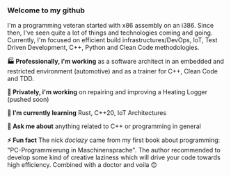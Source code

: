 ### Welcome to my github

I'm a programming veteran started with x86 assembly on an i386. Since then, I've seen quite a lot of things and technologies coming and going. Currently, I'm focused on efficient build infrastructures/DevOps, IoT, Test Driven Development, C++, Python and Clean Code methodologies.

<!--
**doclazy/doclazy** is a ✨ _special_ ✨ repository because its `README.md` (this file) appears on your GitHub profile.

- 👯 I’m looking to collaborate on 
- 🤔 I’m looking for help with 
- 😄 Pronouns:
- 📫 How to reach me:  
-->

__🏭 Professionally, i'm working__ as a software architect in an embedded and restricted environment (automotive) and as a trainer for C++, Clean Code and TDD.

__🔭 Privately, i'm working__ on repairing and improving a Heating Logger (pushed soon)

__🌱 I’m currently learning__ Rust, C++20, IoT Architectures

__💬 Ask me about__ anything related to C++ or programming in general

__⚡ Fun fact__ The nick _doclazy_ came from my first book about programming: "PC-Programmierung in Maschinensprache". The author recommended to develop some kind of creative laziness which will drive your code towards high efficiency. Combined with a doctor and voila 😊




